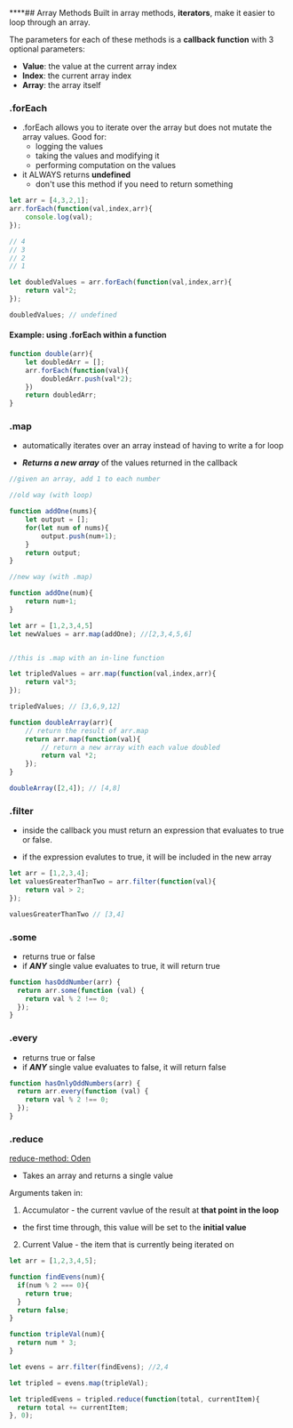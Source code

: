 ****## Array Methods
Built in array methods, **iterators**, make it easier to loop through an array.

The parameters for each of these methods is a **callback function** with 3 optional parameters:

- **Value**: the value at the current array index
- **Index**: the current array index
- **Array**: the array itself

### .forEach

- .forEach allows you to iterate over the array but does not mutate the array values. Good for:
    - logging the values
    - taking the values and modifying it
    - performing computation on the values
- it ALWAYS returns **undefined**
    - don't use this method if you need to return something

```js
let arr = [4,3,2,1];
arr.forEach(function(val,index,arr){
    console.log(val);
});

// 4
// 3
// 2
// 1

let doubledValues = arr.forEach(function(val,index,arr){
    return val*2;
});

doubledValues; // undefined
```

#### Example: using .forEach within a function

```js
function double(arr){
    let doubledArr = [];
    arr.forEach(function(val){
        doubledArr.push(val*2);
    })
    return doubledArr;
}
```

### .map
- automatically iterates over an array instead of having to write a for loop

- ***Returns a new array*** of the values returned in the callback

```js
//given an array, add 1 to each number

//old way (with loop)

function addOne(nums){
    let output = [];
    for(let num of nums){
        output.push(num+1);
    }
    return output;
}

//new way (with .map)

function addOne(num){
    return num+1;
}

let arr = [1,2,3,4,5]
let newValues = arr.map(addOne); //[2,3,4,5,6]


```

```js

//this is .map with an in-line function

let tripledValues = arr.map(function(val,index,arr){
    return val*3;
});

tripledValues; // [3,6,9,12]
```

```js
function doubleArray(arr){
    // return the result of arr.map
    return arr.map(function(val){
        // return a new array with each value doubled
        return val *2;
    });
}

doubleArray([2,4]); // [4,8]
```

### .filter

-  inside the callback you must return an expression that evaluates to true or false.

- if the expression evalutes to true, it will be included in the new array

```js
let arr = [1,2,3,4];
let valuesGreaterThanTwo = arr.filter(function(val){
    return val > 2;
});

valuesGreaterThanTwo // [3,4]
```

### .some

- returns true or false
- if ***ANY***  single value evaluates to true, it will return true

```js
function hasOddNumber(arr) {
  return arr.some(function (val) {
    return val % 2 !== 0;
  });
}
```

### .every

- returns true or false
- if ***ANY***  single value evaluates to false, it will return false

```js
function hasOnlyOddNumbers(arr) {
  return arr.every(function (val) {
    return val % 2 !== 0;
  });
}
```

### .reduce
[reduce-method: Oden](https://www.theodinproject.com/lessons/foundations-object-basics#intermediateadvanced-array-magic)

- Takes an array and returns a single value

Arguments taken in:
1. Accumulator - the current vavlue of the result at **that point in the loop**
- the first time through, this value will be set to the **initial value**
2. Current Value - the item that is currently being iterated on

```js
let arr = [1,2,3,4,5];

function findEvens(num){
  if(num % 2 === 0){
    return true;
  }
  return false;
}

function tripleVal(num){
  return num * 3;
}

let evens = arr.filter(findEvens); //2,4

let tripled = evens.map(tripleVal);

let tripledEvens = tripled.reduce(function(total, currentItem){
  return total += currentItem;
}, 0);

```